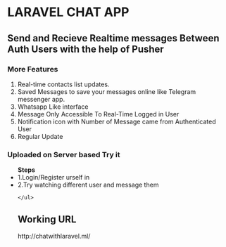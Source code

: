 <html><strong><h1>LARAVEL CHAT APP</h1></strong>
    
<h2> Send and Recieve Realtime messages Between Auth Users with the help of Pusher </h2>

<h3> More Features </h3>

1. Real-time contacts list updates.
2. Saved Messages to save your messages online like Telegram messenger app.
3. Whatsapp Like interface
4. Message Only Accessible To Real-Time Logged in User
5. Notification icon with Number of Message came from Authenticated User
6. Regular Update

<h3> Uploaded on  Server based Try it </h3>
<ul> <strong> Steps </strong>
    <li>1.Login/Register urself in</li>
    <li>2.Try watching different user and message them </li>
    
    </ul>
    
   <h2> Working URL </h2>
   http://chatwithlaravel.ml/

